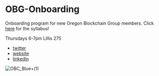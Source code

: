 # OBG-Onboarding
Onboarding program for new Oregon Blockchain Group members. Click [here](https://github.com/0xkrabbypatty/OBG-Onboarding/blob/main/Docs/Syllabus.md) for the syllabus!

Thursdays 6-7pm Lillis 275

- [twitter](https://twitter.com/oregonblock)
- [website](https://www.oregonblockchain.org/our-mission)
- [linkedin](https://www.linkedin.com/company/oregonblockchain/)

![OBC_Blue+(1)](https://user-images.githubusercontent.com/92950258/198754947-fa4f2c4f-755f-4769-8e83-0b0610d9604f.png)
